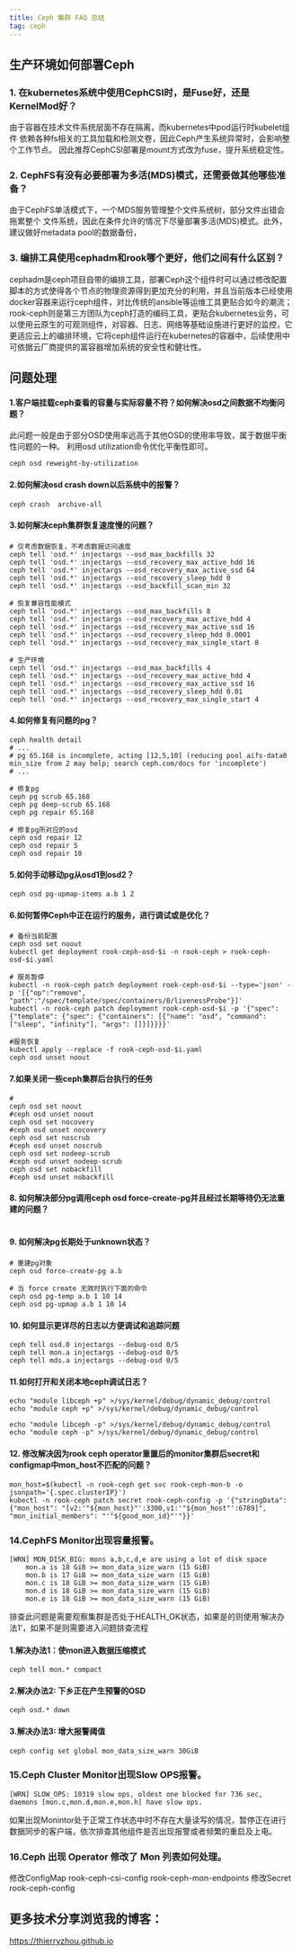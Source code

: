 ```yaml
---
title: Ceph 集群 FAQ 总结
tag: ceph
---
```


## 生产环境如何部署Ceph
### 1. 在kubernetes系统中使用CephCSI时，是Fuse好，还是KernelMod好？
  由于容器在技术文件系统层面不存在隔离，而kubernetes中pod运行时kubelet组件
依赖各种fs相关的工具加载和检测文卷，因此Ceph产生系统异常时，会影响整个工作节点。
因此推荐CephCSI部署是mount方式改为fuse，提升系统稳定性。

### 2. CephFS有没有必要部署为多活(MDS)模式，还需要做其他哪些准备？
  由于CephFS单活模式下，一个MDS服务管理整个文件系统树，部分文件出错会拖累整个
文件系统，因此在条件允许的情况下尽量部署多活(MDS)模式。此外，建议做好metadata
pool的数据备份，

### 3. 编排工具使用cephadm和rook哪个更好，他们之间有什么区别？
cephadm是ceph项目自带的编排工具，部署Ceph这个组件时可以通过修改配置脚本的方式使得各个节点的物理资源得到更加充分的利用，并且当前版本已经使用docker容器来运行ceph组件，对比传统的ansible等运维工具更贴合如今的潮流；rook-ceph则是第三方团队为ceph打造的编码工具，更贴合kubernetes业务，可以使用云原生的可观测组件，对容器、日志、网络等基础设施进行更好的监控，它更适应云上的编排环境，它将ceph组件运行在kubernetes的容器中，后续使用中可依据云厂商提供的富容器增加系统的安全性和健壮性。
 
## 问题处理
#### 1.客户端挂载ceph查看的容量与实际容量不符？如何解决osd之间数据不均衡问题？
  此问题一般是由于部分OSD使用率远高于其他OSD的使用率导致，属于数据平衡性问题的一种。
利用osd utilization命令优化平衡性即可。
```shell
ceph osd reweight-by-utilization
```

#### 2.如何解决osd crash down以后系统中的报警？
```shell
ceph crash  archive-all
```

#### 3.如何解决ceph集群恢复速度慢的问题？
```shell
# 仅考虑数据恢复，不考虑数据访问速度
ceph tell 'osd.*' injectargs --osd_max_backfills 32
ceph tell 'osd.*' injectargs --osd_recovery_max_active_hdd 16
ceph tell 'osd.*' injectargs --osd_recovery_max_active_ssd 64
ceph tell 'osd.*' injectargs --osd_recovery_sleep_hdd 0
ceph tell 'osd.*' injectargs --osd_backfill_scan_min 32

# 恢复兼容性能模式
ceph tell 'osd.*' injectargs --osd_max_backfills 8
ceph tell 'osd.*' injectargs --osd_recovery_max_active_hdd 4
ceph tell 'osd.*' injectargs --osd_recovery_max_active_ssd 16
ceph tell 'osd.*' injectargs --osd_recovery_sleep_hdd 0.0001
ceph tell 'osd.*' injectargs --osd_recovery_max_single_start 8

# 生产环境
ceph tell 'osd.*' injectargs --osd_max_backfills 4
ceph tell 'osd.*' injectargs --osd_recovery_max_active_hdd 4
ceph tell 'osd.*' injectargs --osd_recovery_max_active_ssd 16
ceph tell 'osd.*' injectargs --osd_recovery_sleep_hdd 0.01
ceph tell 'osd.*' injectargs --osd_recovery_max_single_start 4
```

#### 4.如何修复有问题的pg？
```shell
ceph health detail
# ...
# pg 65.168 is incomplete, acting [12,5,10] (reducing pool aifs-data0 min_size from 2 may help; search ceph.com/docs for 'incomplete')
# ...

# 修复pg
ceph pg scrub 65.168
ceph pg deep-scrub 65.168
ceph pg repair 65.168

# 修复pg所对应的osd
ceph osd repair 12
ceph osd repair 5
ceph osd repair 10
```

#### 5.如何手动移动pg从osd1到osd2？
```shell
ceph osd pg-upmap-items a.b 1 2
```

#### 6.如何暂停Ceph中正在运行的服务，进行调试或是优化？
```shell
# 备份当前配置
ceph osd set noout
kubectl get deployment rook-ceph-osd-$i -n rook-ceph > rook-ceph-osd-$i.yaml

# 服务暂停
kubectl -n rook-ceph patch deployment rook-ceph-osd-$i --type='json' -p '[{"op":"remove", "path":"/spec/template/spec/containers/0/livenessProbe"}]'
kubectl -n rook-ceph patch deployment rook-ceph-osd-$i -p '{"spec": {"template": {"spec": {"containers": [{"name": "osd", "command": ["sleep", "infinity"], "args": []}]}}}}'

#服务恢复
kubectl apply --replace -f rook-ceph-osd-$i.yaml
ceph osd unset noout
```

#### 7.如果关闭一些ceph集群后台执行的任务
```shell
#
ceph osd set noout
#ceph osd unset noout
ceph osd set nocovery
#ceph osd unset nocovery
ceph osd set noscrub
#ceph osd unset noscrub
ceph osd set nodeep-scrub
#ceph osd unset nodeep-scrub
ceph osd set nobackfill
#ceph osd unset nobackfill

```

#### 8. 如何解决部分pg调用ceph osd force-create-pg并且经过长期等待仍无法重建的问题？
```shell
```

#### 9. 如何解决pg长期处于unknown状态？
```shell
# 重建pg对象
ceph osd force-create-pg a.b

# 当 force create 无效时执行下面的命令
ceph osd pg-temp a.b 1 10 14
ceph osd pg-upmap a.b 1 10 14
```

#### 10. 如何显示更详尽的日志以方便调试和追踪问题
```shell
ceph tell osd.0 injectargs --debug-osd 0/5
ceph tell mon.a injectargs --debug-osd 0/5
ceph tell mds.a injectargs --debug-osd 0/5
```

#### 11.如何打开和关闭本地ceph调试日志？
```shell
echo "module libceph +p" >/sys/kernel/debug/dynamic_debug/control
echo "module ceph +p" >/sys/kernel/debug/dynamic_debug/control

echo "module libceph -p" >/sys/kernel/debug/dynamic_debug/control
echo "module ceph -p" >/sys/kernel/debug/dynamic_debug/control
```

#### 12. 修改解决因为rook ceph operator重置后的monitor集群后secret和configmap中mon_host不匹配的问题？
```shell
mon_host=$(kubectl -n rook-ceph get svc rook-ceph-mon-b -o jsonpath='{.spec.clusterIP}')
kubectl -n rook-ceph patch secret rook-ceph-config -p '{"stringData": {"mon_host": "[v2:'"${mon_host}"':3300,v1:'"${mon_host"':6789]", "mon_initial_members": "'"${good_mon_id}"'"}}'
```


### 14.CephFS Monitor出现容量报警。
```shell
[WRN] MON_DISK_BIG: mons a,b,c,d,e are using a lot of disk space
    mon.a is 18 GiB >= mon_data_size_warn (15 GiB)
    mon.b is 17 GiB >= mon_data_size_warn (15 GiB)
    mon.c is 18 GiB >= mon_data_size_warn (15 GiB)
    mon.d is 18 GiB >= mon_data_size_warn (15 GiB)
    mon.e is 18 GiB >= mon_data_size_warn (15 GiB)
```
排查此问题是需要观察集群是否处于HEALTH_OK状态，如果是的则使用‘解决办法1’，如果不是则需要进入问题排查流程
#### 1.解决办法1：使mon进入数据压缩模式

```shell
ceph tell mon.* compact
```
#### 2.解决办法2: 下乡正在产生预警的OSD

```shell
ceph osd.* down
```

#### 3.解决办法3:  增大报警阈值

```shell
ceph config set global mon_data_size_warn 30GiB
```


### 15.Ceph Cluster Monitor出现Slow OPS报警。
```shell
[WRN] SLOW_OPS: 10319 slow ops, oldest one blocked for 736 sec, daemons [mon.c,mon.d,mon.e,mon.h] have slow ops.
```
如果出现Monintor处于正常工作状态中时不存在大量读写的情况，暂停正在进行数据同步的客户端，依次排查其他组件是否出现报警或者频繁的重启及上电。

### 16.Ceph 出现 Operator 修改了 Mon 列表如何处理。

修改ConfigMap rook-ceph-csi-config rook-ceph-mon-endpoints
修改Secret rook-ceph-config

## 更多技术分享浏览我的博客：  
https://thierryzhou.github.io